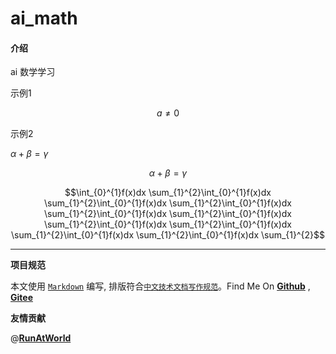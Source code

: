 # ai_math

#### 介绍
ai 数学学习

示例1

$$
a \ne 0
$$

示例2

$\alpha+\beta=\gamma$

$$\alpha+\beta=\gamma$$

$$\int_{0}^{1}f(x)dx \sum_{1}^{2}\int_{0}^{1}f(x)dx \sum_{1}^{2}\int_{0}^{1}f(x)dx \sum_{1}^{2}\int_{0}^{1}f(x)dx \sum_{1}^{2}\int_{0}^{1}f(x)dx \sum_{1}^{2}\int_{0}^{1}f(x)dx \sum_{1}^{2}\int_{0}^{1}f(x)dx \sum_{1}^{2}\int_{0}^{1}f(x)dx \sum_{1}^{2}\int_{0}^{1}f(x)dx \sum_{1}^{2}\int_{0}^{1}f(x)dx \sum_{1}^{2}$$



----------------------------------------

**项目规范**

本文使用 [`Markdown`](https://www.markdownguide.org/basic-syntax) 编写, 排版符合[`中文技术文档写作规范`](https://github.com/hbulpf/document-style-guide)。Find Me On [**Github**](https://github.com/hbulpf/ai_math) , [**Gitee**](https://gitee.com/hecloudAi/ai_math)

**友情贡献**

@[**RunAtWorld**](http://www.github.com/RunAtWorld)  &nbsp;
